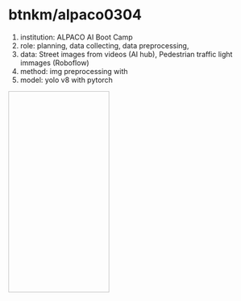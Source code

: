 # btnkm/alpaco0304
 
1. institution: ALPACO AI Boot Camp
2. role: planning, data collecting, data preprocessing, 
4. data: Street images from videos (AI hub), Pedestrian traffic light immages (Roboflow)
5. method: img preprocessing with
6. model: yolo v8 with pytorch

 <img scr="architecture.jpg" width="200" height="400"/>
